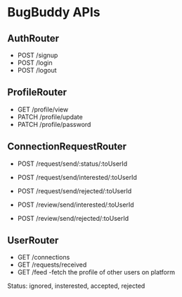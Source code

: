 # BugBuddy APIs

## AuthRouter

-   POST /signup
-   POST /login
-   POST /logout

## ProfileRouter

-   GET /profile/view
-   PATCH /profile/update
-   PATCH /profile/password

## ConnectionRequestRouter

-   POST /request/send/:status/:toUserId
-   POST /request/send/interested/:toUserId
-   POST /request/send/rejected/:toUserId

-   POST /review/send/interested/:toUserId
-   POST /review/send/rejected/:toUserId

## UserRouter

-   GET /connections
-   GET /requests/received
-   GET /feed -fetch the profile of other users on platform

Status: ignored, insterested, accepted, rejected
